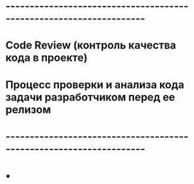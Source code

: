 # -------------------------------------------------------------------
# Code Review (контроль качества кода в проекте)
# Процесс проверки и анализа кода задачи разработчиком перед ее релизом
# -------------------------------------------------------------------


# •
